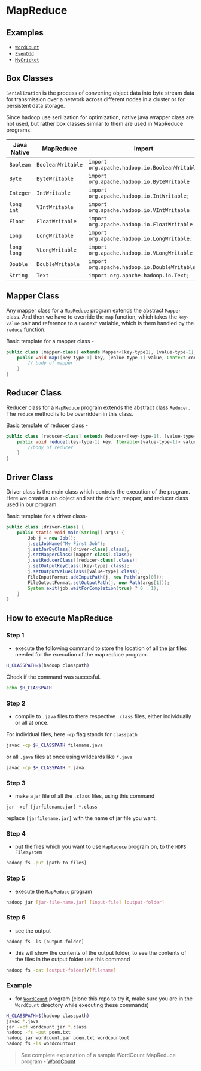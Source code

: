 # MapReduce

## Examples

- [`WordCount`](./src/WordCount)
- [`EvenOdd`](./src/EvenOdd)
- [`MyCricket`](./src/MyCricket)

## Box Classes

`Serialization` is the process of converting object data into byte stream data for transmission over a network across different nodes in a cluster or for persistent data storage.

Since hadoop use serilization for optimization, native java wrapper class are not used, but rather box classes similar to them are used in MapReduce programs.

Java Native | MapReduce  | Import 
---|---|---
`Boolean` |`BooleanWritable`| `import org.apache.hadoop.io.BooleanWritable`
`Byte` |`ByteWritable`| `import org.apache.hadoop.io.ByteWritable`
`Integer` |`IntWritable`| `import org.apache.hadoop.io.IntWritable;`
`long int` | `VIntWritable`| `import org.apache.hadoop.io.VIntWritable`
`Float` | `FloatWritable`| `import org.apache.hadoop.io.FloatWritable`
`Long` | `LongWritable`| `import org.apache.hadoop.io.LongWritable;`
`long long` | `VLongWritable`| `import org.apache.hadoop.io.VLongWritable`
`Double` |`DoubleWritable`| `import org.apache.hadoop.io.DoubleWritable;`
`String` | `Text` | `import org.apache.hadoop.io.Text;`

## Mapper Class

Any mapper class for a `MapReduce` program extends the abstract `Mapper` class.
And then we have to override the `map` function, which takes the `key-value` pair and reference to a `Context` variable, which is them handled by the `reduce` function.

Basic template for a mapper class -
```java
public class [mapper-class] extends Mapper<[key-type1], [value-type-1], [key-type-2], [value-type-2]> {
	public void map([key-type-1] key, [value-type-1] value, Context context) {
        // body of mapper
    }
}
```

## Reducer Class

Reducer class for a `MapReduce` program extends the abstract class `Reducer`. The `reduce` method is to be overridden in this class.

Basic template of reducer class -
```java
public class [reducer-class] extends Reducer<[key-type-1], [value-type-1], [key-type-2], [value-type-2]> {
	public void reduce([key-type-1] key, Iterable<[value-type-1]> values, Context context){
        //body of reducer
    }
}
```

## Driver Class

Driver class is the main class which controls the execution of the program. Here we create a `Job` object and set the driver, mapper, and reducer class used in our program.

Basic template for a driver class-
```java
public class [driver-class] {
	public static void main(String[] args) {
		Job j = new Job();
		j.setJobName("My First Job");
		j.setJarByClass([driver-class].class);
		j.setMapperClass([mapper-class].class);
		j.setReducerClass([reducer-class].class);
		j.setOutputKeyClass([key-type].class);
		j.setOutputValueClass([value-type].class);
		FileInputFormat.addInputPath(j, new Path(args[0]));
		FileOutputFormat.setOutputPath(j, new Path(args[1]));
		System.exit(job.waitForCompletion(true) ? 0 : 1);
	}
}
```

## How to execute MapReduce 

### Step 1

- execute the following command to store the location of all the jar files needed for the execution of the map reduce program.

```bash
H_CLASSPATH=$(hadoop classpath)
```

Check if the command was succesful.

```bash
echo $H_CLASSPATH
```

### Step 2

- compile to `.java` files to there respective `.class` files, either individually or all at once.

For individual files, here `-cp` flag stands for `classpath`

```bash
javac -cp $H_CLASSPATH filename.java
```

or all `.java` files at once using wildcards like `*.java`

```bash
javac -cp $H_CLASSPATH *.java
```

### Step 3

- make a jar file of all the `.class` files, using this command

```
jar -xcf [jarfilename.jar] *.class
```

replace `[jarfilename.jar]` with the name of jar file you want.

### Step 4

- put the files which you want to use `MapReduce` program on, to the `HDFS Filesystem`

```bash
hadoop fs -put [path to files]
```

### Step 5

- execute the `MapReduce` program

```bash
hadoop jar [jar-file-name.jar] [input-file] [output-folder]
```

### Step 6

- see the output

```
hadoop fs -ls [output-folder]
```

- this will show the contents of the output folder, to see the contents of the files in the output folder use this command

```bash 
hadoop fs -cat [output-folder]/[filename]
```

### Example

- for [`WordCount`](./src/WordCount) program (clone this repo to try it, make sure you are in the `WordCount` directory while executing these commands)

```sh
H_CLASSPATH=$(hadoop classpath)
javac *.java
jar -xcf wordcount.jar *.class
hadoop -fs -put poem.txt
hadoop jar wordcount.jar poem.txt wordcountout
hadoop fs -ls wordcountout
```

> See complete explanation of a sample WordCount MapReduce program - [WordCount](./map-reduce-explain.md)